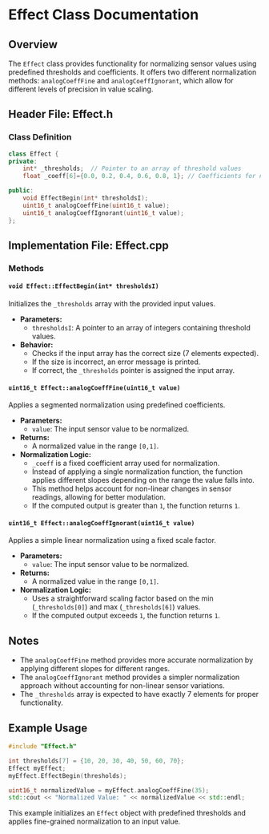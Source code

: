# Effect Class Documentation

## Overview
The `Effect` class provides functionality for normalizing sensor values using predefined thresholds and coefficients. It offers two different normalization methods: `analogCoeffFine` and `analogCoeffIgnorant`, which allow for different levels of precision in value scaling.

## Header File: Effect.h

### Class Definition
```cpp
class Effect {
private:
    int* _thresholds;  // Pointer to an array of threshold values
    float _coeff[6]={0.0, 0.2, 0.4, 0.6, 0.8, 1}; // Coefficients for normalization

public:
    void EffectBegin(int* thresholdsI);
    uint16_t analogCoeffFine(uint16_t value);
    uint16_t analogCoeffIgnorant(uint16_t value);
};
```

## Implementation File: Effect.cpp

### Methods

#### `void Effect::EffectBegin(int* thresholdsI)`
Initializes the `_thresholds` array with the provided input values.

- **Parameters:**
  - `thresholdsI`: A pointer to an array of integers containing threshold values.
- **Behavior:**
  - Checks if the input array has the correct size (7 elements expected).
  - If the size is incorrect, an error message is printed.
  - If correct, the `_thresholds` pointer is assigned the input array.

#### `uint16_t Effect::analogCoeffFine(uint16_t value)`
Applies a segmented normalization using predefined coefficients.

- **Parameters:**
  - `value`: The input sensor value to be normalized.
- **Returns:**
  - A normalized value in the range `[0,1]`.
- **Normalization Logic:**
  - `_coeff` is a fixed coefficient array used for normalization.
  - Instead of applying a single normalization function, the function applies different slopes depending on the range the value falls into.
  - This method helps account for non-linear changes in sensor readings, allowing for better modulation.
  - If the computed output is greater than `1`, the function returns `1`.

#### `uint16_t Effect::analogCoeffIgnorant(uint16_t value)`
Applies a simple linear normalization using a fixed scale factor.

- **Parameters:**
  - `value`: The input sensor value to be normalized.
- **Returns:**
  - A normalized value in the range `[0,1]`.
- **Normalization Logic:**
  - Uses a straightforward scaling factor based on the min (`_thresholds[0]`) and max (`_thresholds[6]`) values.
  - If the computed output exceeds `1`, the function returns `1`.

## Notes
- The `analogCoeffFine` method provides more accurate normalization by applying different slopes for different ranges.
- The `analogCoeffIgnorant` method provides a simpler normalization approach without accounting for non-linear sensor variations.
- The `_thresholds` array is expected to have exactly 7 elements for proper functionality.

## Example Usage
```cpp
#include "Effect.h"

int thresholds[7] = {10, 20, 30, 40, 50, 60, 70};
Effect myEffect;
myEffect.EffectBegin(thresholds);

uint16_t normalizedValue = myEffect.analogCoeffFine(35);
std::cout << "Normalized Value: " << normalizedValue << std::endl;
```

This example initializes an `Effect` object with predefined thresholds and applies fine-grained normalization to an input value.

